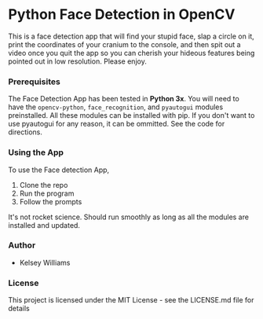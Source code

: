 # Python Face Detection in OpenCV

This is a face detection app that will find your stupid face, slap a circle on it, print the coordinates of your cranium to the console, and then spit out a video once you quit the app so you can cherish your hideous features being pointed out in low resolution.  Please enjoy.

### Prerequisites

The Face Detection App has been tested in **Python 3x**.  You will need to have the `opencv-python`, `face_recognition`, and `pyautogui` modules preinstalled. All these modules can be installed with pip.  If you don't want to use pyautogui for any reason,  it can be ommitted.  See the code for directions.

### Using the App

To use the Face detection App,
1. Clone the repo
2. Run the program
3. Follow the prompts

It's not rocket science.  Should run smoothly as long as all the modules are installed and updated. 

### Author

- Kelsey Williams

### License

This project is licensed under the MIT License - see the LICENSE.md file for details